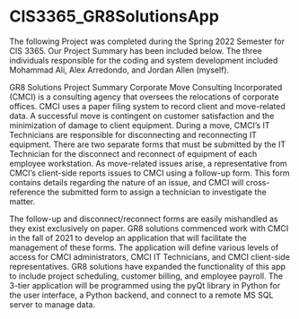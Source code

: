 # CIS3365_GR8SolutionsApp
The following Project was completed during the Spring 2022 Semester for CIS 3365. Our Project Summary has been included below. The three individuals responsible for the coding and system development included Mohammad Ali, Alex Arredondo, and Jordan Allen (myself).

GR8 Solutions Project Summary 
Corporate Move Consulting Incorporated (CMCI) is a consulting agency that oversees the relocations of corporate offices. CMCI uses a paper filing system to record client and move-related data. A successful move is contingent on customer satisfaction and the minimization of damage to client equipment. During a move, CMCI’s IT Technicians are responsible for disconnecting and reconnecting IT equipment. There are two separate forms that must be submitted by the IT Technician for the disconnect and reconnect of equipment of each employee workstation. As move-related issues arise, a representative from CMCI’s client-side reports issues to CMCI using a follow-up form. This form contains details regarding the nature of an issue, and CMCI will cross-reference the submitted form to assign a technician to investigate the matter.

The follow-up and disconnect/reconnect forms are easily mishandled as they exist exclusively on paper. GR8 solutions commenced work with CMCI in the fall of 2021 to develop an application that will facilitate the management of these forms. The application will define various levels of access for CMCI administrators, CMCI IT Technicians, and CMCI client-side representatives. GR8 solutions have expanded the functionality of this app to include project scheduling, customer billing, and employee payroll. The 3-tier application will be programmed using the pyQt library in Python for the user interface, a Python backend, and connect to a remote MS SQL server to manage data. 

